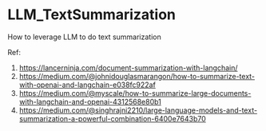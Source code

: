 # LLM_TextSummarization
How to leverage LLM to do text summarization

Ref:
1. https://lancerninja.com/document-summarization-with-langchain/
2. https://medium.com/@johnidouglasmarangon/how-to-summarize-text-with-openai-and-langchain-e038fc922af
3. https://medium.com/@myscale/how-to-summarize-large-documents-with-langchain-and-openai-4312568e80b1
4. https://medium.com/@singhrajni2210/large-language-models-and-text-summarization-a-powerful-combination-6400e7643b70
